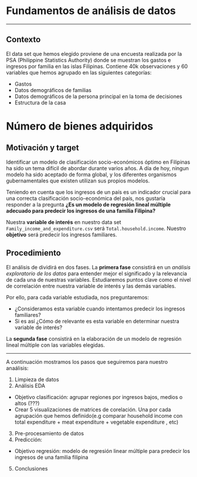 # Fundamentos de análisis de datos

***

## Contexto

El data set que hemos elegido proviene de una encuesta realizada por la PSA (Philippine Statistics Authority) donde se muestran los gastos e ingresos por familia en las islas Filipinas. Contiene 40k observaciones y 60 variables que hemos agrupado en las siguientes categorías:

* Gastos
* Datos demográficos de familias
* Datos demográficos de la persona principal en la toma de decisiones 
* Estructura de la casa
# Número de bienes adquiridos


## Motivación y target

Identificar un modelo de clasificación socio-económicos óptimo en Filipinas ha sido un tema difícil de abordar durante varios años. A día de hoy, ningun modelo ha sido aceptado de forma global, y los diferentes organismos gubernamentales que existen utilizan sus propios modelos.

Teniendo en cuenta que los ingresos de un país es un indicador crucial para una correcta clasificación socio-económica del país, nos gustaría responder a la pregunta **¿Es un modelo de regresión lineal múltiple adecuado para predecir los ingresos de una familia Filipina?**

Nuestra **variable de interés** en nuestro data set `Family_income_and_expenditure.csv` será `Total.household.income`. Nuestro **objetivo** será predecir los ingresos familiares.


## Procedimiento

El análisis de dividirá en dos fases. La **primera fase** consistirá en un *análisis exploratorio de los datos* para entender mejor el significado y la relevancia de cada una de nuestras variables. Estudiaremos puntos clave como el nivel de correlación entre nuestra variable de interés y las demás variables.

Por ello, para cada variable estudiada, nos preguntaremos:

* ¿Consideramos esta variable cuando intentamos predecir los ingresos familiares?
* Si es así ¿Cómo de relevante es esta variable en determinar nuestra variable de interés?

La **segunda fase** consistirá en la elaboración de un modelo de regresión lineal múltiple con las variables elegidas.

***

A continuación mostramos los pasos que seguiremos para nuestro anaálisis:


1. Limpieza de datos
2. Análisis EDA

* Objetivo clasificación: agrupar regiones por ingresos bajos, medios o altos (???)
* Crear 5 visualizaciones de matrices de corelación. Una por cada agrupación que hemos definido(e.g comparar household income con total expenditure + meat expenditure + vegetable expenditure , etc)

3. Pre-procesamiento de datos
4. Predicción:

 * Objetivo regresión: modelo de regresión linear múltiple para predecir los ingresos de una familia filipina

5. Conclusiones
